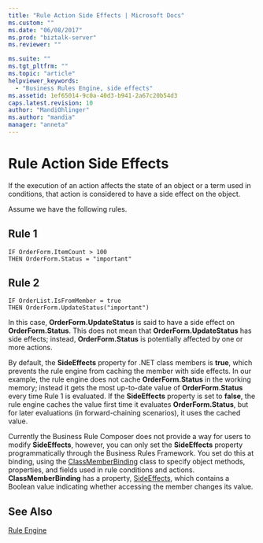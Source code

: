```yaml
---
title: "Rule Action Side Effects | Microsoft Docs"
ms.custom: ""
ms.date: "06/08/2017"
ms.prod: "biztalk-server"
ms.reviewer: ""

ms.suite: ""
ms.tgt_pltfrm: ""
ms.topic: "article"
helpviewer_keywords: 
  - "Business Rules Engine, side effects"
ms.assetid: 1ef65014-9c0a-40d3-b941-2a67c20b54d3
caps.latest.revision: 10
author: "MandiOhlinger"
ms.author: "mandia"
manager: "anneta"
---
```

# Rule Action Side Effects
If the execution of an action affects the state of an object or a term used in conditions, that action is considered to have a side effect on the object.  
  
 Assume we have the following rules.  
  
## Rule 1  
  
```  
IF OrderForm.ItemCount > 100   
THEN OrderForm.Status = "important"  
```  
  
## Rule 2  
  
```  
IF OrderList.IsFromMember = true   
THEN OrderForm.UpdateStatus("important")  
```  
  
 In this case, **OrderForm.UpdateStatus** is said to have a side effect on **OrderForm.Status**. This does not mean that **OrderForm.UpdateStatus** has side effects; instead, **OrderForm.Status** is potentially affected by one or more actions.  
  
 By default, the **SideEffects** property for .NET class members is **true**, which prevents the rule engine from caching the member with side effects. In our example, the rule engine does not cache **OrderForm.Status** in the working memory; instead it gets the most up-to-date value of **OrderForm.Status** every time Rule 1 is evaluated. If the **SideEffects** property is set to **false**, the rule engine caches the value first time it evaluates **OrderForm.Status**, but for later evaluations (in forward-chaining scenarios), it uses the cached value.  
  
 Currently the Business Rule Composer does not provide a way for users to modify **SideEffects**, however, you can only set the **SideEffects** property programmatically through the Business Rules Framework. You set do this at binding, using the [ClassMemberBinding](https://msdn.microsoft.com/library/microsoft.ruleengine.classmemberbinding.aspx) class to specify object methods, properties, and fields used in rule conditions and actions. **ClassMemberBinding** has a property, [SideEffects](https://msdn.microsoft.com/library/microsoft.ruleengine.classmemberbinding.sideeffects.aspx#P:Microsoft.RuleEngine.ClassMemberBinding.SideEffects), which contains a Boolean value indicating whether accessing the member changes its value.  
  
## See Also  
 [Rule Engine](../core/rule-engine.md)